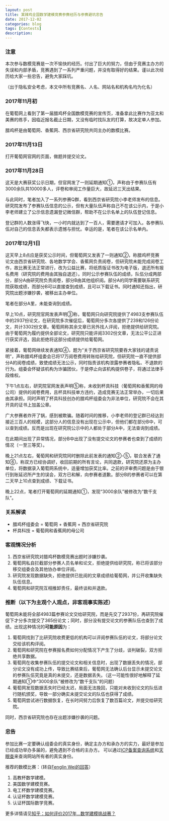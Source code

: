 ```yaml
---
layout: post
title: 某辣鸡全国数学建模竞赛参赛经历与参赛避坑忠告
date: 2017-12-02
categories: blog
tags: [Contests]
description: 
---
```



### 注意

本次参与数模竞赛是一次不愉快的经历。付出了巨大的努力，但由于竞赛主办方的失误和内部矛盾，竞赛遇到了一系列严重问题，并没有取得好的结果。谨以此次经历给大家一些忠告，避免大家踩坑。

（出于隐私安全考虑，本文中所有竞赛名、人名、网站名和机构名均为化名）

### 2017年11月初

在葡萄网上看到了第一届腊鸡杯全国数模竞赛的宣传页，准备拿此比赛作为亚太和美赛的练手，因临近报名截止日期，又没有临时找队友的打算，故决定单人参加。

腊鸡杯是由葡萄网、香蕉网、西京省研究院共同主办的数模比赛。

### 2017年11月13日

打开葡萄网官网的页面，做题并提交论文。

### 2017年11月28日

这天是大赛获奖公示日期，但官网发了一则延期通知①，声称由于参赛队伍有3000余队共10000多人，评卷和审阅工作量巨大，故延迟三天出结果。

与此同时，笔者加入了一系列参赛Q群，看到西京省研究院小李老师发布的信息。研究院发布了参赛队伍信息的公示，但有大量队伍声称自己不在该公示内，于是小李老师建立了公示信息遗漏登记微信群，帮助不在公示名单上的队伍登记信息。

登记群的人数涨得飞快，一小时内就达到了一百人，需要邀请才可加入。各参赛队伍对自己的信息丢失都表示遗憾与担忧。幸运的是，笔者在该公示名单内。

### 2017年12月1日

这天早上8点应是获奖公示时间，但葡萄网又发表了一则通知②，称腊鸡杯竞赛论文由西京省研究院、各地数学学会、香蕉网负责阅卷，但研究院未能完成阅卷工作，故比赛无法正常进行，改为公益比赛，将纸质版证书改为电子版，退还所有报名费用（研究院的费用由其独自退还）。同时公示参赛队伍的成绩，队伍分成两部分，部分A由研究院负责阅卷，部分B由其他组织阅。部分A的同学需要联系研究院获取成绩，而部分B可以直接查到成绩，且可以下载证书。同时通知还指出，研究院出题涉嫌抄袭，被移出主办单位。

笔者在部分A里，未能查询到成绩。

早上10点，研究院官网发表声明③称，葡萄网只向研究院提供了4983支参赛队伍中的2937份论文，在研究院多次催促后，葡萄网分多次各提供了239和126份论文，共计3302份文章。葡萄网称其余文章已另外找人评阅，拒绝提供给研究院。由于葡萄网为履约提供全部论文，研究院只能评阅3302份文章，无法公平公正进行获奖评选，因此拒绝将这部分成绩提供给葡萄网。

紧接着，葡萄网继续发表通知④，题为“关于西京省研究院要吞大家钱的谴责说明”，声称腊鸡杯组委会已将17万阅卷费用转账给研究院，但研究院一直不提供部分A的阅卷成绩，致使成绩无法公示，同时指责该机构泄露参赛者隐私、不退款的行为。组委会怀疑该机构为诈骗团伙，于是停止向该机构提供卷子，将通过法律手段维权。

下午1点左右，研究院官网发表声明⑤称，未收到杯具科技（葡萄网和香蕉网的母公司）提供的阅卷费用，且杯具科技单方违约，造成竞赛无法正常举办，一切后果由其承担。同时声明了杯具科技创办的腊鸡杯组委会为非法单位，研究院不会在其开具的证书上加盖公章。

广大参赛者炸开了锅，感到被欺骗。随着时间的推移，小李老师的登记群已经达到接近三百人的规模，这部分人的信息没有出现在公示中，但他们都在部分B中，可以查到成绩。反而是出现在研究院公示中的人都处于部分A中，无法查询到成绩。

在此期间出现了异常情况，部分B中出现了没有提交论文的参赛者也查到了成绩的情况（一至三等奖）。

晚上21点左右，葡萄网和研究院同时删除此前发表的通知②-⑤，联合发表了通知⑥，称双方已经协调好，收回前期的所有言论，共同退款，研究院还原为主办单位，将数据录入葡萄网系统中，适量增加获奖比率。之前的评审费问题是由于银行到账延迟所产生的误会，双方已和解，向参赛者道歉。部分B的参赛者可以在第二天早上10点查到成绩、下载证书。

晚上22点，笔者打开葡萄网的延期通知①，发现“3000余队”被修改为“数千支队”。

### 关系解读

- 腊鸡杯组委会 = 葡萄网 + 香蕉网 + 西京省研究院
- 杯具科技 = 葡萄网和香蕉网的母公司

### 客观情况分析

1. 西京省研究院对腊鸡杯数模竞赛出题时涉嫌抄袭。
2. 葡萄网私自拦截部分参赛人员名单和论文，拒绝提供给研究院，称已将该部分移交组委会及其他协办单位评阅。
3. 研究院发现数据缺失，拒绝提供已批阅的文章成绩给葡萄网，并公开收集缺失队伍信息。
4. 葡萄网和研究院互相推卸责任，最终谈和并退款。

### 推断（以下为主观个人观点，非客观事实陈述）

葡萄网未能将全部4983篇参赛论文交给研究院，而是先交了2937份，再研究院催促下才分多次提交了365份论文；同时，部分没有提交论文的参赛队伍也查到了成绩。出现这种情况的**可能原因**为：
1. 葡萄网找到了比研究院收费更低的机构可以评阅参赛队伍的论文，将部分论文交给该机构评阅。
2. 葡萄网和研究院在参赛报名费如何分配情况下产生了分歧，谈判破裂，双方拒绝共享数据。
3. 葡萄网在收集参赛队伍的提交论文和相关信息时，出现了数据丢失的情况，部分论文没有成功上传，导致比赛结束后，葡萄网无法确认后台显示未提交论文的参赛队伍究竟是真的未提交，还是数据丢失。（这一可能性很好地解释了延期通知①中“3000余队”被修改为“数千支队”的问题）
4. 葡萄网发现数据丢失时已经太迟，局面无法挽回，只能对未收到论文的队伍进行随机颁奖，导致一部分确实未提交论文的队伍也获得了成绩。
5. 葡萄网尝试进行数据恢复，在长时间努力后恢复了数百篇论文，并提交给研究院。

同时，西京省研究院也存在出题涉嫌抄袭的问题。

### 忠告

参加比赛一定要确认组委会的真实身份，确定主办方和承办方的实力，最好是参加已经成功举办多届的，避免遇到不合格的主办方。
可以通过[ICP备案查询系统](http://www.miitbeian.gov.cn/publish/query/indexFirst.action)和[天眼查](https://www.tianyancha.com/)来查询网站所有者的真实身份。

推荐的数模比赛：（转自[Fenglin Wei的回答](https://www.zhihu.com/question/67942657/answer/268845224)）
1. 高教杯数学建模。
2. 美国数学建模竞赛。
3. 电工杯数学建模竞赛。
4. 认证杯数学建模竞赛。
5. 认证杯国际数学竞赛。

更多详情请见[知乎：如何评价2017年...数学建模挑战赛？](https://www.zhihu.com/question/67942657/)
